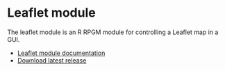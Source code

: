 # Leaflet module

The leaflet module is an R RPGM module for controlling a Leaflet map in a GUI.

- [Leaflet module documentation](https://docs.pgm-solutions.com/modules/leaflet/description)
- [Download latest release](https://github.com/pgmsolutions/module-leaflet/releases/latest/download/module-leaflet.zip)